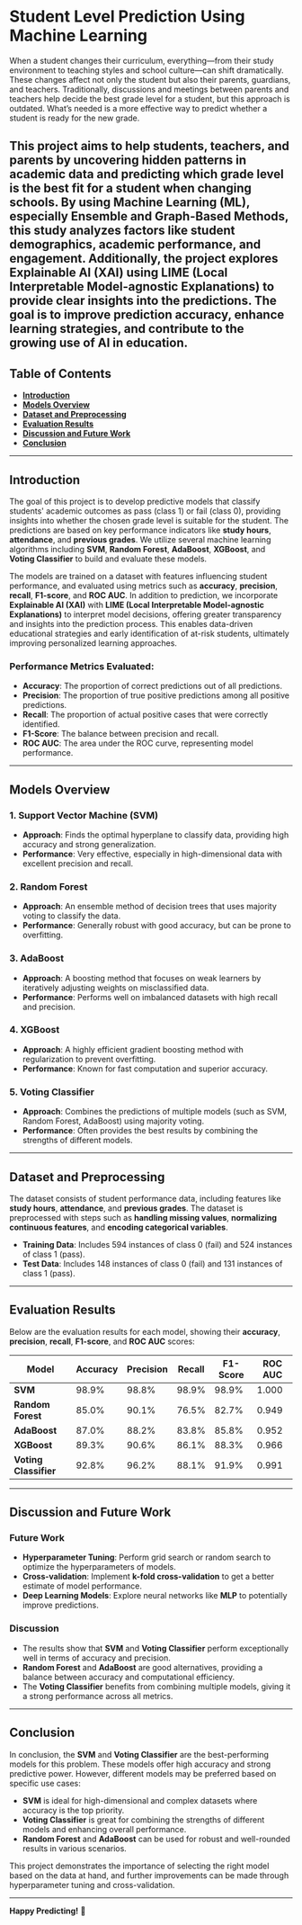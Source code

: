 # **Student Level Prediction Using Machine Learning**

When a student changes their curriculum, everything—from their study environment to teaching styles and school culture—can shift dramatically. These changes affect not only the student but also their parents, guardians, and teachers. Traditionally, discussions and meetings between parents and teachers help decide the best grade level for a student, but this approach is outdated. What’s needed is a more effective way to predict whether a student is ready for the new grade. 

This project aims to help students, teachers, and parents by uncovering hidden patterns in academic data and predicting which grade level is the best fit for a student when changing schools. By using **Machine Learning (ML)**, especially **Ensemble** and **Graph-Based Methods**, this study analyzes factors like student demographics, academic performance, and engagement. Additionally, the project explores **Explainable AI (XAI)** using **LIME** (Local Interpretable Model-agnostic Explanations) to provide clear insights into the predictions. The goal is to improve prediction accuracy, enhance learning strategies, and contribute to the growing use of AI in education.
---

## **Table of Contents**

- **[Introduction](#introduction)**
- **[Models Overview](#models-overview)**
- **[Dataset and Preprocessing](#dataset-and-preprocessing)**
- **[Evaluation Results](#evaluation-results)**
- **[Discussion and Future Work](#discussion-and-future-work)**
- **[Conclusion](#conclusion)**

---

## **Introduction**

The goal of this project is to develop predictive models that classify students' academic outcomes as pass (class 1) or fail (class 0), providing insights into whether the chosen grade level is suitable for the student. The predictions are based on key performance indicators like **study hours**, **attendance**, and **previous grades**. We utilize several machine learning algorithms including **SVM**, **Random Forest**, **AdaBoost**, **XGBoost**, and **Voting Classifier** to build and evaluate these models.

The models are trained on a dataset with features influencing student performance, and evaluated using metrics such as **accuracy**, **precision**, **recall**, **F1-score**, and **ROC AUC**. In addition to prediction, we incorporate **Explainable AI (XAI)** with **LIME (Local Interpretable Model-agnostic Explanations)** to interpret model decisions, offering greater transparency and insights into the prediction process. This enables data-driven educational strategies and early identification of at-risk students, ultimately improving personalized learning approaches.

### **Performance Metrics Evaluated:**

- **Accuracy**: The proportion of correct predictions out of all predictions.
- **Precision**: The proportion of true positive predictions among all positive predictions.
- **Recall**: The proportion of actual positive cases that were correctly identified.
- **F1-Score**: The balance between precision and recall.
- **ROC AUC**: The area under the ROC curve, representing model performance.

---

## **Models Overview**

### 1. **Support Vector Machine (SVM)**  
- **Approach**: Finds the optimal hyperplane to classify data, providing high accuracy and strong generalization.
- **Performance**: Very effective, especially in high-dimensional data with excellent precision and recall.

### 2. **Random Forest**  
- **Approach**: An ensemble method of decision trees that uses majority voting to classify the data.
- **Performance**: Generally robust with good accuracy, but can be prone to overfitting.

### 3. **AdaBoost**  
- **Approach**: A boosting method that focuses on weak learners by iteratively adjusting weights on misclassified data.
- **Performance**: Performs well on imbalanced datasets with high recall and precision.

### 4. **XGBoost**  
- **Approach**: A highly efficient gradient boosting method with regularization to prevent overfitting.
- **Performance**: Known for fast computation and superior accuracy.

### 5. **Voting Classifier**  
- **Approach**: Combines the predictions of multiple models (such as SVM, Random Forest, AdaBoost) using majority voting.
- **Performance**: Often provides the best results by combining the strengths of different models.

---

## **Dataset and Preprocessing**

The dataset consists of student performance data, including features like **study hours**, **attendance**, and **previous grades**. The dataset is preprocessed with steps such as **handling missing values**, **normalizing continuous features**, and **encoding categorical variables**.

- **Training Data**: Includes 594 instances of class 0 (fail) and 524 instances of class 1 (pass).
- **Test Data**: Includes 148 instances of class 0 (fail) and 131 instances of class 1 (pass).

---

## **Evaluation Results**

Below are the evaluation results for each model, showing their **accuracy**, **precision**, **recall**, **F1-score**, and **ROC AUC** scores:

| Model                | Accuracy | Precision | Recall | F1-Score | ROC AUC |
|----------------------|----------|-----------|--------|----------|---------|
| **SVM**               | 98.9%    | 98.8%     | 98.9%  | 98.9%    | 1.000   |
| **Random Forest**     | 85.0%    | 90.1%     | 76.5%  | 82.7%    | 0.949   |
| **AdaBoost**          | 87.0%    | 88.2%     | 83.8%  | 85.8%    | 0.952   |
| **XGBoost**           | 89.3%    | 90.6%     | 86.1%  | 88.3%    | 0.966   |
| **Voting Classifier** | 92.8%    | 96.2%     | 88.1%  | 91.9%    | 0.991   |

---

## **Discussion and Future Work**

### **Future Work**
- **Hyperparameter Tuning**: Perform grid search or random search to optimize the hyperparameters of models.
- **Cross-validation**: Implement **k-fold cross-validation** to get a better estimate of model performance.
- **Deep Learning Models**: Explore neural networks like **MLP** to potentially improve predictions.

### **Discussion**
- The results show that **SVM** and **Voting Classifier** perform exceptionally well in terms of accuracy and precision.  
- **Random Forest** and **AdaBoost** are good alternatives, providing a balance between accuracy and computational efficiency.  
- The **Voting Classifier** benefits from combining multiple models, giving it a strong performance across all metrics.

---

## **Conclusion**

In conclusion, the **SVM** and **Voting Classifier** are the best-performing models for this problem. These models offer high accuracy and strong predictive power. However, different models may be preferred based on specific use cases:

- **SVM** is ideal for high-dimensional and complex datasets where accuracy is the top priority.
- **Voting Classifier** is great for combining the strengths of different models and enhancing overall performance.
- **Random Forest** and **AdaBoost** can be used for robust and well-rounded results in various scenarios.

This project demonstrates the importance of selecting the right model based on the data at hand, and further improvements can be made through hyperparameter tuning and cross-validation.

---

**Happy Predicting!** 🚀

